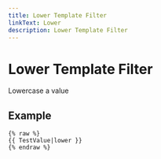 ```yaml
---
title: Lower Template Filter
linkText: Lower
description: Lower Template Filter
---
```


# Lower Template Filter

Lowercase a value

## Example

```text
{% raw %}
{{ TestValue|lower }}
{% endraw %}
```
